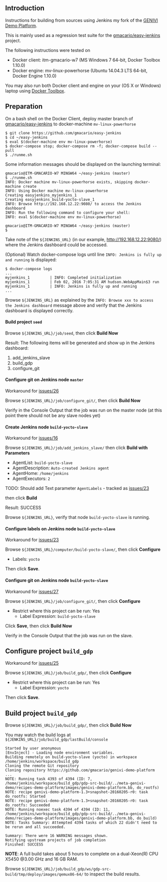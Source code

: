 ## Introduction

<!-- (2016-02-02 07:58 CET) -->

Instructions for building from sources using Jenkins my fork of the [GENIVI Demo Platform](http://projects.genivi.org/genivi-demo-platform/home).

This is mainly used as a regression test suite for the [gmacario/easy-jenkins](https://github.com/gmacario/easy-jenkins) project.

The following instructions were tested on

* Docker client: itm-gmacario-w7 (MS Windows 7 64-bit, Docker Toolbox 1.10.0)
* Docker engine: mv-linux-powerhorse (Ubuntu 14.04.3 LTS 64-bit, Docker Engine 1.10.0)

You may also run both Docker client and engine on your (OS X or Windows) laptop using [Docker Toolbox](https://www.docker.com/products/docker-toolbox).

## Preparation

On a bash shell on the Docker Client, deploy master branch of [gmacario/easy-jenkins](https://github.com/gmacario/easy-jenkins) to docker-machine `mv-linux-powerhorse`

```
$ git clone https://github.com/gmacario/easy-jenkins
$ cd ~/easy-jenkins
$ eval $(docker-machine env mv-linux-powerhorse)
$ docker-compose stop; docker-compose rm -f; docker-compose build --pull
$ ./runme.sh
```

Some information messages should be displayed on the launching terminal:

```
gmacario@ITM-GMACARIO-W7 MINGW64 ~/easy-jenkins (master)
$ ./runme.sh
INFO: Docker machine mv-linux-powerhorse exists, skipping docker-machine create
INFO: Using Docker machine mv-linux-powerhorse
Creating easyjenkins_myjenkins_1
Creating easyjenkins_build-yocto-slave_1
INFO: Browse http://192.168.12.22:9080/ to access the Jenkins dashboard
INFO: Run the following command to configure your shell:
INFO: eval $(docker-machine env mv-linux-powerhorse)

gmacario@ITM-GMACARIO-W7 MINGW64 ~/easy-jenkins (master)
$
```

Take note of the `${JENKINS_URL}` (in our example, <http://192.168.12.22:9080/>) where the Jenkins dashboard could be accessed.

(Optional) Watch docker-compose logs until line `INFO: Jenkins is fully up and running` is displayed:

```
$ docker-compose logs
...
myjenkins_1         | INFO: Completed initialization
myjenkins_1         | Feb 02, 2016 7:05:31 AM hudson.WebAppMain$3 run
myjenkins_1         | INFO: Jenkins is fully up and running
...
```

Browse `${JENKINS_URL}` as explained by the `INFO: Browse xxx to access the Jenkins dashboard` message above and verify that the Jenkins dashboard is displayed correctly.

#### Build project `seed`

Browse `${JENKINS_URL}/job/seed`, then click **Build Now**

Result: The following items will be generated and show up in the Jenkins dashboard:

1. add_jenkins_slave
2. build_gdp
3. configure_git

#### Configure git on Jenkins node `master`

<!-- (2016-02-04 12:16 CET) -->

Workaround for [issues/26](https://github.com/gmacario/easy-jenkins/issues/26)

Browse `${JENKINS_URL}/job/configure_git/`, then click **Build Now**

Verify in the Console Output that the job was run on the master node (at this point there should not be any slave nodes yet)

#### Create Jenkins node `build-yocto-slave`

<!-- (2016-02-04 12:17 CET) -->

Workaround for [issues/16](https://github.com/gmacario/easy-jenkins/issues/16)

Browse `${JENKINS_URL}/job/add_jenkins_slave/` then click **Build with Parameters**

- AgentList: `build-yocto-slave`
- AgentDescription: `Auto-created Jenkins agent`
- AgentHome: `/home/jenkins`
- AgentExecutors: `2`

TODO: Should add Text parameter `AgentLabels` - tracked as [issues/23](https://github.com/gmacario/easy-jenkins/issues/23)

then click **Build**

Result: SUCCESS

Browse `${JENKINS_URL}`, verify that node `build-yocto-slave` is running.

#### Configure labels on Jenkins node `build-yocto-slave`

<!-- (2016-02-04 12:18 CET) -->

Workaround for [issues/23](https://github.com/gmacario/easy-jenkins/issues/23)

Browse `${JENKINS_URL}/computer/build-yocto-slave/`, then click **Configure**

- Labels: `yocto`

Then click **Save**.

#### Configure git on Jenkins node `build-yocto-slave`

<!-- (2016-02-04 12:19 CET) -->

Workaround for [issues/27](https://github.com/gmacario/easy-jenkins/issues/27)

Browse `${JENKINS_URL}/job/configure_git/`, then click **Configure**

- Restrict where this project can be run: Yes
  - Label Expression: `build-yocto-slave`

Click **Save**, then click **Build Now**

Verify in the Console Output that the job was run on the slave.

## Configure project `build_gdp`

<!-- (2016-02-04 12:20 CET) -->

Workaround for [issues/25](https://github.com/gmacario/easy-jenkins/issues/25)

Browse `${JENKINS_URL}/job/build_gdp/`, then click **Configure**

- Restrict where this project can be run: Yes
  - Label Expression: `yocto`

Then click **Save**.

## Build project `build_gdp`

<!-- (2016-02-04 12:20 CET) -->

Browse `${JENKINS_URL}/job/build_gdp/`, then click **Build Now**

You may watch the build logs at `${JENKINS_URL}/job/build_gdp/lastBuild/console`

<!-- (2016-02-04 17:06 CET) -->

```
Started by user anonymous
[EnvInject] - Loading node environment variables.
Building remotely on build-yocto-slave (yocto) in workspace /home/jenkins/workspace/build_gdp
Cloning the remote Git repository
Cloning repository https://github.com/gmacario/genivi-demo-platform
...
NOTE: Running task 4393 of 4394 (ID: 7, /home/jenkins/workspace/build_gdp/gdp-src-build/../meta-genivi-demo/recipes-demo-platform/images/genivi-demo-platform.bb, do_rootfs)
NOTE: recipe genivi-demo-platform-1.3+snapshot-20160205-r0: task do_rootfs: Started
NOTE: recipe genivi-demo-platform-1.3+snapshot-20160205-r0: task do_rootfs: Succeeded
NOTE: Running noexec task 4394 of 4394 (ID: 11, /home/jenkins/workspace/build_gdp/gdp-src-build/../meta-genivi-demo/recipes-demo-platform/images/genivi-demo-platform.bb, do_build)
NOTE: Tasks Summary: Attempted 4394 tasks of which 22 didn't need to be rerun and all succeeded.

Summary: There were 16 WARNING messages shown.
Notifying upstream projects of job completion
Finished: SUCCESS
```

**NOTE**: A full build takes about 5 hours to complete on a dual-Xeon(R) CPU X5450 @3.00 GHz and 16 GB RAM.

Browse `${JENKINS_URL}/job/build_gdp/ws/gdp-src-build/tmp/deploy/images/qemux86-64/` to inspect the build results.

<!-- EOF -->
